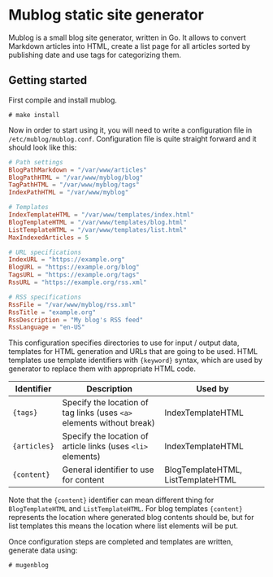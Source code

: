 # Mublog static site generator

Mublog is a small blog site generator, written in Go. It allows to convert Markdown articles into HTML, 
create a list page for all articles sorted by publishing date and use tags for categorizing them.


## Getting started

First compile and install mublog.
```
# make install
```

Now in order to start using it, you will need to write a configuration file in `/etc/mublog/mublog.conf`.
Configuration file is quite straight forward and it should look like this:

```conf
# Path settings
BlogPathMarkdown = "/var/www/articles"
BlogPathHTML = "/var/www/myblog/blog"
TagPathHTML = "/var/www/myblog/tags"
IndexPathHTML = "/var/www/myblog"

# Templates
IndexTemplateHTML = "/var/www/templates/index.html"
BlogTemplateHTML = "/var/www/templates/blog.html"
ListTemplateHTML = "/var/www/templates/list.html"
MaxIndexedArticles = 5

# URL specifications
IndexURL = "https://example.org"
BlogURL = "https://example.org/blog"
TagsURL = "https://example.org/tags"
RssURL = "https://example.org/rss.xml"

# RSS specifications
RssFile = "/var/www/myblog/rss.xml"
RssTitle = "example.org"
RssDescription = "My blog's RSS feed"
RssLanguage = "en-US"
```

This configuration specifies directories to use for input / output data, templates for HTML generation 
and URLs that are going to be used. HTML templates use template identifiers with `{keyword}` syntax, 
which are used by generator to replace them with appropriate HTML code. 


| Identifier     | Description                                                           | Used by                            |
|----------------|-----------------------------------------------------------------------|------------------------------------|
| `{tags}`       | Specify the location of tag links (uses `<a>` elements without break) | IndexTemplateHTML                  |
| `{articles}`   | Specify the location of article links (uses `<li>` elements)          | IndexTemplateHTML                  |
| `{content}`    | General identifier to use for content                                 | BlogTemplateHTML, ListTemplateHTML |


Note that the `{content}` identifier can mean different thing for `BlogTemplateHTML` and `ListTemplateHTML`. For blog templates `{content}`
represents the location where generated blog contents should be, but for list templates this means the location where list elements will be put.

Once configuration steps are completed and templates are written, generate data using:
```
# mugenblog
```